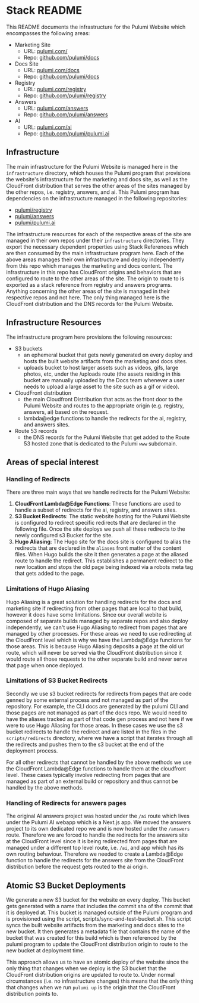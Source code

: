 # Stack README

This README documents the infrastructure for the Pulumi Website which encompasses the following areas:

- Marketing Site
  - URL:  [pulumi.com/](https://www.pulumi.com)
  - Repo: [github.com/pulumi/docs](https://github.com/pulumi/docs)
- Docs Site
  - URL: [pulumi.com/docs](https://www.pulumi.com/docs) 
  - Repo: [github.com/pulumi/docs](https://github.com/pulumi/docs)
- Registry
  - URL: [pulumi.com/registry](https://www.pulumi.com/registry)
  - Repo: [github.com/pulumi/registry](https://github.com/pulumi/registry)
- Answers
  - URL: [pulumi.com/answers](https://www.pulumi.com/answers)
  - Repo: [github.com/pulumi/answers](https://github.com/pulumi/answers)
- AI
  - URL: [pulumi.com/ai](https://ai.pulumi.com)
  - Repo: [github.com/pulumi/pulumi.ai](https://github.com/pulumi/pulumi.ai)


## Infrastructure

The main infrastructure for the Pulumi Website is managed here in the `infrastructure` directory, which houses the Pulumi program that provisions the website's infrastructure for the marketing and docs site, as well as the CloudFront distribution that serves the other areas of the sites managed by the other repos, i.e. registry, answers, and ai. This Pulumi program has dependencies on the infrastructure managed in the following repositories:

- [pulumi/registry](https://github.com/pulumi/registry)
- [pulumi/answers](https://github.com/pulumi/answers)
- [pulumi/pulumi.ai](https://github.com/pulumi/pulumi.ai)

The infrastructure resources for each of the respective areas of the site are managed in their own repos under their `infrastructure` directories. They export the necessary dependent properties using Stack References which are then consumed by the main infrastructure program here. Each of the above areas manages their own infrastructure and deploy independently from this repo which manages the marketing and docs content. The infrastructure in this repo has CloudFront origins and behaviors that are configured to route to the other areas of the site. The origin to route to is exported as a stack reference from registry and answers programs. Anything concerning the other areas of the site is managed in their respective repos and not here. The only thing managed here is the CloudFront distribution and the DNS records for the Pulumi Website.

## Infrastructure Resources

The infrastructure program here provisions the following resources:

- S3 buckets
    - an ephemeral bucket that gets newly generated on every deploy and hosts the built website artifacts from the marketing and docs sites.
    - uploads bucket to host larger assets such as videos, gifs, large photos, etc, under the /uploads route (the assets residing in this bucket are manually uploaded by the Docs team whenever a user needs to upload a large asset to the site such as a gif or video).
- CloudFront distribution
    - the main Cloudfront Distribution that acts as the front door to the Pulumi Website and routes to the appropriate origin (e.g. registry, answers, ai) based on the request.
    - lambda@edge functions to handle the redirects for the ai, registry, and answers sites.
- Route 53 records
    - the DNS records for the Pulumi Website that get added to the Route 53 hosted zone that is dedicated to the Pulumi `www` subdomain.


## Areas of special interest

### Handling of Redirects

There are three main ways that we handle redirects for the Pulumi Website:

1. **CloudFront Lambda@Edge Functions**: These functions are used to handle a subset of redirects for the ai, registry, and answers sites.
2. **S3 Bucket Redirects**: The static website hosting for the Pulumi Website is configured to redirect specific redirects that are declared in the following file. Once the site deploys we push all these redirects to the newly configured s3 Bucket for the site.
3. **Hugo Aliasing**: The Hugo site for the docs site is configured to alias the redirects that are declared in the `aliases` front matter of the content files. When Hugo builds the site it then generates a page at the aliased route to handle the redirect. This establishes a permanent redirect to the new location and stops the old page being indexed via a robots meta tag that gets added to the page.

### Limitations of Hugo Aliasing

Hugo Aliasing is a great solution for handling redirects for the docs and marketing site if redirecting from other pages that are local to that build, however it does have some limitations. Since our overall webite is composed of separate builds managed by separate repos and also deploy independently, we can't use Hugo Aliasing to redirect from pages that are managed by other processes. For these areas we need to use redirecting at the CloudFront level which is why we have the Lambda@Edge functions for those areas. This is because Hugo Aliasing deposits a page at the old url route, which will never be served via the CloudFront distribution since it would route all those requests to the other separate build and never serve that page when once deployed.

### Limitations of S3 Bucket Redirects

Secondly we use s3 bucket redirects for redirects from pages that are code genned by some external process and not managed as part of the repository. For example, the CLI docs are generated by the pulumi CLI and those pages are not managed as part of the docs repo. We would need to have the aliases tracked as part of that code gen process and not here if we were to use Hugo Aliasing for those areas. In these cases we use the s3 bucket redirects to handle the redirect and are listed in the files in the `scripts/redirects` directory, where we have a script that iterates through all the redirects and pushes them to the s3 bucket at the end of the deployment process.


For all other redirects that cannot be handled by the above methods we use the CloudFront Lambda@Edge functions to handle them at the cloudfront level. These cases typically involve redirecting from pages that are managed as part of an external build or repository and thus cannot be handled by the above methods.

### Handling of Redirects for answers pages

The original AI answers project was hosted under the `/ai` route which lives under the Pulumi AI webapp which is a Next.js app. We moved the answers project to its own dedicated repo we and is now hosted under the `/answers` route. Therefore we are forced to handle the redirects for the answers site at the CloudFront level since it is being redirected from pages that are managed under a different top level route, i.e. `/ai`, and app which has its own routing behaviour. Therefore we needed to create a Lambda@Edge function to handle the redirects for the answers site from the CloudFront distribution before the request gets routed to the ai origin.
## Atomic S3 Bucket Deployments

We generate a new S3 bucket for the website on every deploy. This bucket gets generated with a name that includes the commit sha of the commit that it is deployed at. This bucket is managed outside of the Pulumi program and is provisioned using the script, scripts/sync-and-test-bucket.sh. This script syncs the built website artifacts from the marketing and docs sites to the new bucket. It then generates a metadata file that contains the name of the bucket that was created for this build which is then referenced by the pulumi program to update the CloudFront distribution origin to route to the new bucket at deployment time.

This approach allows us to have an atomic deploy of the website since the only thing that changes when we deploy is the S3 bucket that the CloudFront distribution origins are updated to route to. Under normal circumstances (i.e. no infrastructure changes) this means that the only thing that changes when we run `pulumi up` is the origin that the CloudFront distribution points to.